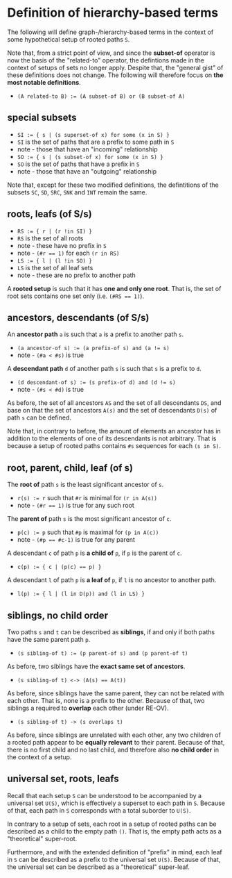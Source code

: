 
<!-- ======================================================================= -->
# Definition of hierarchy-based terms

The following will define graph-/hierarchy-based terms in the context of some
hypothetical setup of rooted paths `S`.

Note that, from a strict point of view, and since the **subset-of** operator
is now the basis of the "related-to" operator, the defintions made in the
context of setups of sets no longer apply. Despite that, the "general gist"
of these definitions does not change. The following will therefore focus on
**the most notable definitions**.

* `(A related-to B) := (A subset-of B) or (B subset-of A)`

<!-- ======================================================================= -->
## special subsets

* `SI := { s | (s superset-of x) for some (x in S) }`
* `SI` is the set of paths that are a prefix to some path in `S`
* note - those that have an "incoming" relationship
* `SO := { s | (s subset-of x) for some (x in S) }`
* `SO` is the set of paths that have a prefix in `S`
* note - those that have an "outgoing" relationship

Note that, except for these two modified definitions, the defintitions
of the subsets `SC`, `SD`, `SRC`, `SNK` and `INT` remain the same.

<!-- ======================================================================= -->
## roots, leafs (of S/s)

* `RS := { r | (r !in SI) }`
* `RS` is the set of all roots
* note - these have no prefix in `S`
* note - `(#r == 1)` for each `(r in RS)`
* `LS := { l | (l !in SO) }`
* `LS` is the set of all leaf sets
* note - these are no prefix to another path

A **rooted setup** is such that it has **one and only one root**.
That is, the set of root sets contains one set only (i.e. `(#RS == 1)`).

<!-- ======================================================================= -->
## ancestors, descendants (of S/s)

An **ancestor path** `a` is such that
`a` is a prefix to another path `s`.

* `(a ancestor-of s) := (a prefix-of s) and (a != s)`
* note - `(#a < #s)` is true

A **descendant path** `d` of another path `s` is such that
`s` is a prefix to `d`.

* `(d descendant-of s) := (s prefix-of d) and (d != s)`
* note - `(#s < #d)` is true

As before, the set of all ancestors `AS` and the set of all descendants `DS`,
and base on that the set of ancestors `A(s)` and the set of descendants `D(s)`
of path `s` can be defined.

Note that, in contrary to before, the amount of elements an ancestor has in
addition to the elements of one of its descendants is not arbitrary. That is
because a setup of rooted paths contains `#s` sequences for each `(s in S)`.

<!-- ======================================================================= -->
## root, parent, child, leaf (of s)

The **root of** path `s` is the least significant ancestor of `s`.

* `r(s) := r` such that `#r` is minimal for `(r in A(s))`
* note - `(#r == 1)` is true for any such root

The **parent of** path `s` is the most significant ancestor of `c`.

* `p(c) := p` such that `#p` is maximal for `(p in A(c))`
* note - `(#p == #c-1)` is true for any parent

A descendant `c` of path `p` is **a child of** `p`,
if `p` is the parent of `c`.

* `c(p) := { c | (p(c) == p) }`

A descendant `l` of path `p` is **a leaf of** `p`,
if `l` is no ancestor to another path.

* `l(p) := { l | (l in D(p)) and (l in LS) }`

<!-- ======================================================================= -->
## siblings, no child order

Two paths `s` and `t` can be described as **siblings**,
if and only if both paths have the same parent path `p`.

* `(s sibling-of t) := (p parent-of s) and (p parent-of t)`

As before, two siblings have the **exact same set of ancestors**.

* `(s sibling-of t) <-> (A(s) == A(t))`

As before, since siblings have the same parent, they can not be related
with each other. That is, none is a prefix to the other. Because of that,
two siblings a required to **overlap** each other (under RE-OV).

* `(s sibling-of t) -> (s overlaps t)`

As before, since siblings are unrelated with each other, any two children
of a rooted path appear to be **equally relevant** to their parent. Because
of that, there is no first child and no last child, and therefore also
**no child order** in the context of a setup.

<!-- ======================================================================= -->
## universal set, roots, leafs

Recall that each setup `S` can be understood to be accompanied by a universal
set `U(S)`, which is effectively a superset to each path in `S`. Because of
that, each path in `S` corresponds with a total suborder to `U(S)`.

In contrary to a setup of sets, each root in a setup of rooted paths can be
described as a child to the empty path `()`. That is, the empty path acts as
a "theoretical" super-root.

Furthermore, and with the extended definition of "prefix" in mind, each leaf
in `S` can be described as a prefix to the universal set `U(S)`. Because of
that, the universal set can be described as a "theoretical" super-leaf.
